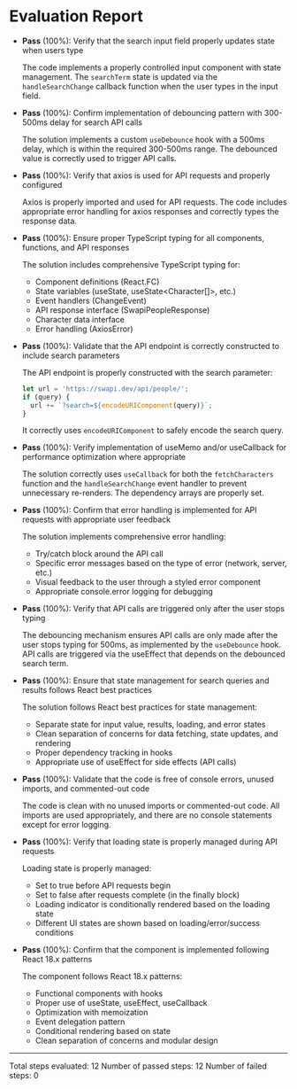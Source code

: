 # Evaluation Report

- **Pass** (100%): Verify that the search input field properly updates state when users type
  
  The code implements a properly controlled input component with state management. The `searchTerm` state is updated via the `handleSearchChange` callback function when the user types in the input field.

- **Pass** (100%): Confirm implementation of debouncing pattern with 300-500ms delay for search API calls
  
  The solution implements a custom `useDebounce` hook with a 500ms delay, which is within the required 300-500ms range. The debounced value is correctly used to trigger API calls.

- **Pass** (100%): Verify that axios is used for API requests and properly configured
  
  Axios is properly imported and used for API requests. The code includes appropriate error handling for axios responses and correctly types the response data.

- **Pass** (100%): Ensure proper TypeScript typing for all components, functions, and API responses
  
  The solution includes comprehensive TypeScript typing for:
  - Component definitions (React.FC)
  - State variables (useState<string>, useState<Character[]>, etc.)
  - Event handlers (ChangeEvent<HTMLInputElement>)
  - API response interface (SwapiPeopleResponse)
  - Character data interface
  - Error handling (AxiosError)

- **Pass** (100%): Validate that the API endpoint is correctly constructed to include search parameters
  
  The API endpoint is properly constructed with the search parameter:
  ```typescript
  let url = 'https://swapi.dev/api/people/';
  if (query) {
    url += `?search=${encodeURIComponent(query)}`;
  }
  ```
  It correctly uses `encodeURIComponent` to safely encode the search query.

- **Pass** (100%): Verify implementation of useMemo and/or useCallback for performance optimization where appropriate
  
  The solution correctly uses `useCallback` for both the `fetchCharacters` function and the `handleSearchChange` event handler to prevent unnecessary re-renders. The dependency arrays are properly set.

- **Pass** (100%): Confirm that error handling is implemented for API requests with appropriate user feedback
  
  The solution implements comprehensive error handling:
  - Try/catch block around the API call
  - Specific error messages based on the type of error (network, server, etc.)
  - Visual feedback to the user through a styled error component
  - Appropriate console.error logging for debugging

- **Pass** (100%): Verify that API calls are triggered only after the user stops typing
  
  The debouncing mechanism ensures API calls are only made after the user stops typing for 500ms, as implemented by the `useDebounce` hook. API calls are triggered via the useEffect that depends on the debounced search term.

- **Pass** (100%): Ensure that state management for search queries and results follows React best practices
  
  The solution follows React best practices for state management:
  - Separate state for input value, results, loading, and error states
  - Clean separation of concerns for data fetching, state updates, and rendering
  - Proper dependency tracking in hooks
  - Appropriate use of useEffect for side effects (API calls)

- **Pass** (100%): Validate that the code is free of console errors, unused imports, and commented-out code
  
  The code is clean with no unused imports or commented-out code. All imports are used appropriately, and there are no console statements except for error logging.

- **Pass** (100%): Verify that loading state is properly managed during API requests
  
  Loading state is properly managed:
  - Set to true before API requests begin
  - Set to false after requests complete (in the finally block)
  - Loading indicator is conditionally rendered based on the loading state
  - Different UI states are shown based on loading/error/success conditions

- **Pass** (100%): Confirm that the component is implemented following React 18.x patterns
  
  The component follows React 18.x patterns:
  - Functional components with hooks
  - Proper use of useState, useEffect, useCallback
  - Optimization with memoization
  - Event delegation pattern
  - Conditional rendering based on state
  - Clean separation of concerns and modular design

---

Total steps evaluated: 12
Number of passed steps: 12
Number of failed steps: 0
